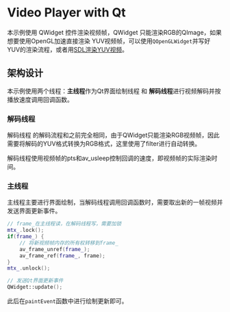 # Video Player with Qt

本示例使用 QWidget 控件渲染视频帧，QWidget 只能渲染RGB的QImage，如果想要使用OpenGL加速直接渲染
YUV视频帧，可以使用`QOpenGLWidget`并写好YUV的渲染流程，或者用[SDL渲染YUV视频](/08_video_player_sdl/README.md)。

## 架构设计

本示例使用两个线程：**主线程**作为Qt界面绘制线程 和 **解码线程**进行视频解码并按播放速度调用回调函数。

### 解码线程

解码线程 的解码流程和之前完全相同，由于QWidget只能渲染RGB视频帧，因此需要将解码的YUV格式转换为RGB格式，这里使用了filter进行自动转换。

解码线程使用视频帧的pts和av_usleep控制回调的速度，即视频帧的实际渲染时间。


### 主线程

主线程主要进行界面绘制，当解码线程调用回调函数时，需要取出新的一帧视频并发送界面更新事件。

```C++
// frame_在主线程读，在解码线程写，需要加锁
mtx_.lock();
if(frame_) {
    // 将新视频帧内存的所有权转移到frame_
    av_frame_unref(frame_);
    av_frame_ref(frame_, frame);
}
mtx_.unlock();

// 发送Qt界面更新事件
QWidget::update();
```

此后在`paintEvent`函数中进行绘制更新即可。